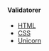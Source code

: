 #### Validatorer
+ [HTML](http://validator.w3.org/check/referer)
+ [CSS](http://jigsaw.w3.org/css-validator/check/referer)
+ [Unicorn](http://validator.w3.org/unicorn/check?ucn_uri=referer&amp;ucn_task=conformance)

